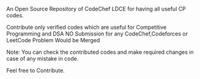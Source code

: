 An Open Source Repository of CodeChef LDCE for having all useful CP codes.

Contribute only verified codes which are useful for Competitive Programming and DSA NO Submission for any CodeChef,Codeforces or LeetCode Problem Would be Merged

Note: You can check the contributed codes and make required changes in case of any mistake in code.

Feel free to Contribute.

